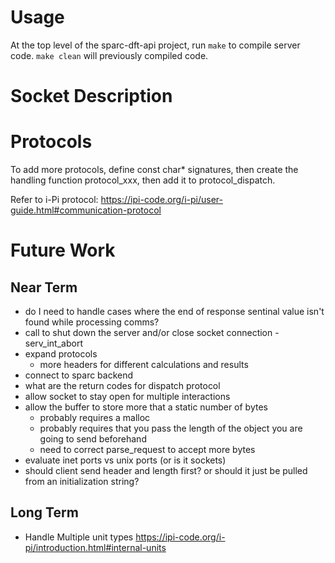 # Usage
At the top level of the sparc-dft-api project, run `make` to compile server
code. `make clean` will previously compiled code.
# Socket Description



# Protocols
To add more protocols, define const char* signatures, then create the handling function protocol_xxx, then add it to protocol_dispatch.

Refer to i-Pi protocol: https://ipi-code.org/i-pi/user-guide.html#communication-protocol


# Future Work
## Near Term
* do I need to handle cases where the end of response sentinal value isn't found while processing comms?
* call to shut down the server and/or close socket connection - serv_int_abort
* expand protocols
    * more headers for different calculations and results
* connect to sparc backend
* what are the return codes for dispatch protocol
* allow socket to stay open for multiple interactions
* allow the buffer to store more that a static number of bytes
    * probably requires a malloc
    * probably requires that you pass the length of the object you are going to send beforehand
    * need to correct parse_request to accept more bytes
* evaluate inet ports vs unix ports (or is it sockets)
* should client send header and length first? or should it just be pulled from an initialization string?

## Long Term
* Handle Multiple unit types https://ipi-code.org/i-pi/introduction.html#internal-units